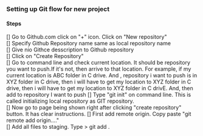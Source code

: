 ### Setting up Git flow for new project

#### Steps

[] Go to Github.com click on "+" icon. Click on "New repository"  
[] Specify Github Repository name same as local repository name  
[] Give nio Githce desscription to Github repository  
[] Click on "Create Repository"  
[] Go to command line and check current location. It should be repository you want to push.If it's not, then arrive to that location. For example, if my current location is ABC folder in C drive. And , repository i want to push is in XYZ folder in C drive, then i will have to get my location to XYZ folder in C drive, then i will have to get my location to XYZ folder in C drivE. And, then add to repository I want to push 
[] Type "git init" on command line. This is called initializing local repository as GIT repository.   
[] Now go to page being shown right after clicking "create repository" button. It has clear instructions.
[] First add remote origin. Copy paste "git remote add origin...."    
[] Add all files to staging. Type > git add .  


